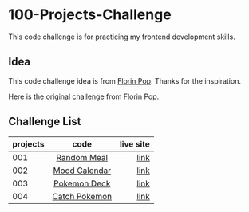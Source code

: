 # 100-Projects-Challenge

This code challenge is for practicing my frontend development skills.

## Idea

This code challenge idea is from [Florin Pop](https://www.florin-pop.com/). Thanks for the inspiration.

Here is the [original challenge](https://www.florin-pop.com/blog/2019/09/100-days-100-projects/) from Florin Pop.

## Challenge List

| projects      | code       | live site  |
| ------------- |:-------------:| -----:|
| 001 |[Random Meal](https://github.com/MacenoQ/100-Projects-Challenge/tree/master/001-Random-Meal) | [link](https://macenoq-random-meal.netlify.app) |
| 002 |[Mood Calendar](https://github.com/MacenoQ/100-Projects-Challenge/tree/master/002-Mood-Calendar) | [link](https://macenoq-mood-calendar.netlify.app) |
| 003 |[Pokemon Deck](https://github.com/MacenoQ/100-Projects-Challenge/tree/master/003-Pokemon-Deck) | [link](https://macenoq-pokemon-deck.netlify.app) |
| 004 |[Catch Pokemon](https://github.com/MacenoQ/100-Projects-Challenge/tree/master/004-Catch-Pokemon) | [link](https://macenoq-catch-pokemon.netlify.app) |

